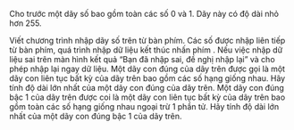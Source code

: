 Cho trước một dãy số bao gồm toàn các số 0 và 1. Dãy này có độ dài nhỏ hơn 255.

Viết chương trình nhập dãy số trên từ bàn phím. Các số được nhập liên tiếp từ bàn phím, quá trình nhập dữ liệu kết thúc nhấn phím <Enter>. Nếu việc nhập dữ liệu sai trên màn hình kết quả “Bạn đã nhập sai, đề nghị nhập lại” và cho phép nhập lại ngay dữ liệu.
Một dãy con đúng của dãy trên được gọi là một dãy con liên tục bất kỳ của dãy trên bao gồm các số hạng giống nhau. Hãy tính độ dài lớn nhất của một dãy con đúng của dãy trên.
Một dãy con đúng bậc 1 của dãy trên được coi là một dãy con liên tục bất kỳ của dãy trên bao gồm toàn các số hạng giống nhau ngoại trừ 1 phần tử. Hãy tính độ dài lớn nhất của một dãy con đúng bậc 1 của dãy trên.